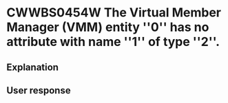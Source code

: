 # CWWBS0454W The Virtual Member Manager (VMM) entity ''0'' has no attribute with name ''1'' of type ''2''.

## Explanation

## User response